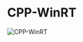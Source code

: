 # CPP-WinRT

![CPP-WinRT](https://user-images.githubusercontent.com/62121542/133338225-d5f19009-1532-4dec-ba0a-68062ea76f80.png)
